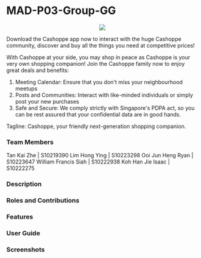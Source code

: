 # MAD-P03-Group-GG
<p align="center">
  <img src="https://img.shields.io/github/release-date/DancinComrade/electron-python-example?style=for-the-badge">
</p>


Download the Cashoppe app now to interact with the huge Cashoppe community, discover and buy all
the things  you need at competitive prices!

With Cashoppe at your side, you may shop in peace as Cashoppe is your very own shopping companion!
Join the Cashoppe family now to enjoy great deals and benefits:
1) Meeting Calendar: Ensure that you don't miss your neighbourhood meetups
2) Posts and Communities: Interact with like-minded individuals or simply post your new purchases
3) Safe and Secure: We comply strictly with Singapore's PDPA act, so you can be rest assured that
your confidential data are in good hands.

Tagline: Cashoppe, your friendly next-generation shopping companion.
### Team Members
Tan Kai Zhe | S10219390
Lim Hong Ying | S10223298
Ooi Jun Heng Ryan | S10223647
William Francis Siah | S10222938
Koh Han Jie Isaac | S10222275

### Description

### Roles and Contributions

### Features

### User Guide

### Screenshots
